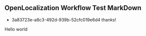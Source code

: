 ## OpenLocalization Workflow Test MarkDown
* 3a83723e-a8c3-492d-939b-52cfc019e6d4 
thanks!

Hello world